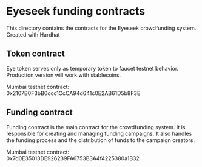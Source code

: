 # Eyeseek funding contracts

This directory contains the contracts for the Eyeseek crowdfunding system. Created with Hardhat 

## Token contract
Eye token serves only as temporary token to faucet testnet behavior. Production version will work with stablecoins.

Mumbai testnet contract: 0x2107B0F3bB0ccc1CcCA94d641c0E2AB61D5b8F3E

## Funding contract
Funding contract is the main contract for the crowdfunding system. It is responsible for creating and managing funding campaigns. It also handles the funding process and the distribution of funds to the campaign creators.

Mumbai testnet contract: 0x7d0E35013DE926239FA6753B3A4f4225380a1B32

